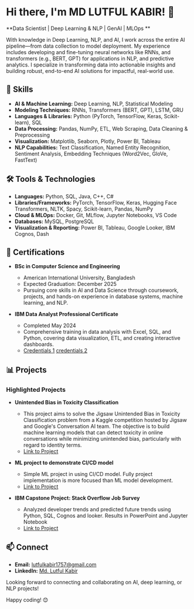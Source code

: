 # Hi there, I'm MD LUTFUL KABIR! 👋

**Data Scientist | Deep Learning & NLP | GenAI | MLOps **

With knowledge in Deep Learning, NLP, and AI, I work across the entire AI pipeline—from data collection to model deployment. My experience includes developing and fine-tuning neural networks like  RNNs, and transformers (e.g., BERT, GPT) for applications in NLP, and predictive analytics. I specialize in transforming data into actionable insights and building robust, end-to-end AI solutions for impactful, real-world use.

## 🌟 Skills

- **AI & Machine Learning:** Deep Learning, NLP, Statistical Modeling
- **Modeling Techniques:** RNNs, Transformers (BERT, GPT), LSTM, GRU
- **Languages & Libraries:** Python (PyTorch, TensorFlow, Keras, Scikit-learn), SQL
- **Data Processing:** Pandas, NumPy, ETL, Web Scraping, Data Cleaning & Preprocessing
- **Visualization:** Matplotlib, Seaborn, Plotly, Power BI, Tableau
- **NLP Capabilities:** Text Classification, Named Entity Recognition, Sentiment Analysis, Embedding Techniques (Word2Vec, GloVe, FastText)

## 🛠️ Tools & Technologies

- **Languages:** Python, SQL, Java, C++, C#
- **Libraries/Frameworks:** PyTorch, TensorFlow, Keras, Hugging Face Transformers, NLTK, Spacy, Scikit-learn, Pandas, NumPy
- **Cloud & MLOps:**  Docker, Git, MLflow, Jupyter Notebooks, VS Code
- **Databases:** MySQL, PostgreSQL
- **Visualization & Reporting:** Power BI, Tableau, Google Looker, IBM Cognos, Dash

## 🥇 Certifications

- **BSc in Computer Science and Engineering**
   - American International University, Bangladesh
   - Expected Graduation: December 2025
   - Pursuing core skills in AI and Data Science through coursework, projects, and hands-on experience in database systems, machine learning, and NLP.

- **IBM Data Analyst Professional Certificate**
   - Completed May 2024
   - Comprehensive training in data analysis with Excel, SQL, and Python, covering data visualization, ETL, and creating interactive dashboards.
   - [Credentials 1](https://www.credly.com/badges/fd61999f-3400-4264-a9b4-6ce1b51b848e/public_url) [credentials 2](https://coursera.org/share/60255c8f5759a5ce46a4aaccf5011bd6) </br>

## 📊 Projects

### Highlighted Projects

- **Unintended Bias in Toxicity Classification**
   - This project aims to solve the Jigsaw Unintended Bias in Toxicity Classification problem from a Kaggle competition hosted by Jigsaw and Google's Conversation AI team. The objective is to build machine learning models that can detect toxicity in online conversations while minimizing unintended bias, particularly with regard to identity terms.
   - [Link to Project](https://github.com/lut-ful/Unintended-Bias-in-Toxicity-Classification)
- **ML project to demonstrate CI/CD model**
   - Simple ML project in using CI/CD model. Fully project implementation is more focused than ML model development.
   - [Link to Project](https://github.com/lut-ful/mlproject)
   
- **IBM Capstone Project: Stack Overflow Job Survey**
   - Analyzed developer trends and predicted future trends using Python, SQL, Cognos and looker. Results in PowerPoint and Jupyter Notebook
   - [Link to Project](https://github.com/lut-ful/IBM-Capstone-Project-Stack-Overflow-Job-Survey)


## 📫 Connect

- **Email:** lutfulkabir1757@gmail.com
- **LinkedIn:** [Md. Lutful Kabir](https://www.linkedin.com/in/mdlutfulkabir/)

Looking forward to connecting and collaborating on AI, deep learning, or NLP projects!

Happy coding! 😊